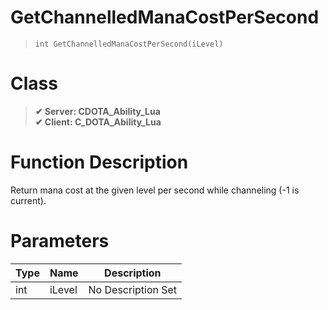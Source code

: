 # GetChannelledManaCostPerSecond
> `int GetChannelledManaCostPerSecond(iLevel)`
# Class
> __✔ Server: CDOTA_Ability_Lua__  
> __✔ Client: C_DOTA_Ability_Lua__  
# Function Description
Return mana cost at the given level per second while channeling (-1 is current).
# Parameters
Type|Name|Description
--|--|--
int|iLevel|No Description Set
